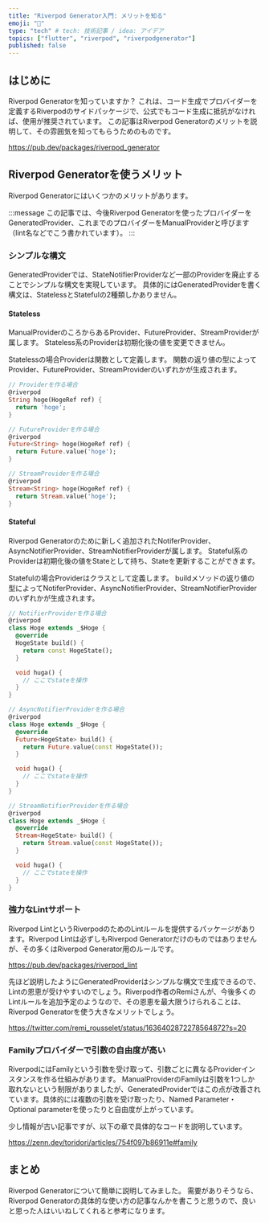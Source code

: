 ```yaml
---
title: "Riverpod Generator入門: メリットを知る"
emoji: "👾"
type: "tech" # tech: 技術記事 / idea: アイデア
topics: ["flutter", "riverpod", "riverpodgenerator"]
published: false
---
```

## はじめに
Riverpod Generatorを知っていますか？
これは、コード生成でプロバイダーを定義するRiverpodのサイドパッケージで、公式でもコード生成に抵抗がなければ、使用が推奨されています。
この記事はRiverpod Generatorのメリットを説明して、その雰囲気を知ってもらうためのものです。

https://pub.dev/packages/riverpod_generator

## Riverpod Generatorを使うメリット
Riverpod Generatorにはいくつかのメリットがあります。

:::message
この記事では、今後Riverpod Generatorを使ったプロバイダーをGeneratedProvider、これまでのプロバイダーをManualProviderと呼びます（lint名などでこう書かれています）。
:::

### シンプルな構文
GeneratedProviderでは、StateNotifierProviderなど一部のProviderを廃止することでシンプルな構文を実現しています。
具体的にはGeneratedProviderを書く構文は、StatelessとStatefulの2種類しかありません。
#### Stateless
ManualProviderのころからあるProvider、FutureProvider、StreamProviderが属します。
Stateless系のProviderは初期化後の値を変更できません。

Statelessの場合Providerは関数として定義します。
関数の返り値の型によってProvider、FutureProvider、StreamProviderのいずれかが生成されます。

```dart
// Providerを作る場合
@riverpod
String hoge(HogeRef ref) {
  return 'hoge';
}

// FutureProviderを作る場合
@riverpod
Future<String> hoge(HogeRef ref) {
  return Future.value('hoge');
}

// StreamProviderを作る場合
@riverpod
Stream<String> hoge(HogeRef ref) {
  return Stream.value('hoge');
}
```

#### Stateful
Riverpod Generatorのために新しく追加されたNotiferProvider、AsyncNotifierProvider、StreamNotifierProviderが属します。
Stateful系のProviderは初期化後の値をStateとして持ち、Stateを更新することができます。

Statefulの場合Providerはクラスとして定義します。
buildメソッドの返り値の型によってNotiferProvider、AsyncNotifierProvider、StreamNotifierProviderのいずれかが生成されます。

```dart
// NotifierProviderを作る場合
@riverpod
class Hoge extends _$Hoge {
  @override
  HogeState build() {
    return const HogeState();
  }

  void huga() {
    // ここでstateを操作
  }
}

// AsyncNotifierProviderを作る場合
@riverpod
class Hoge extends _$Hoge {
  @override
  Future<HogeState> build() {
    return Future.value(const HogeState());
  }

  void huga() {
    // ここでstateを操作
  }
}

// StreamNotifierProviderを作る場合
@riverpod
class Hoge extends _$Hoge {
  @override
  Stream<HogeState> build() {
    return Stream.value(const HogeState());
  }

  void huga() {
    // ここでstateを操作
  }
}
```

### 強力なLintサポート
Riverpod LintというRiverpodのためのLintルールを提供するパッケージがあります。Riverpod Lintは必ずしもRiverpod Generatorだけのものではありませんが、その多くはRiverpod Generator用のルールです。

https://pub.dev/packages/riverpod_lint

先ほど説明したようにGeneratedProviderはシンプルな構文で生成できるので、Lintの恩恵が受けやすいのでしょう。Riverpod作者のRemiさんが、今後多くのLintルールを追加予定のようなので、その恩恵を最大限うけられることは、Riverpod Generatorを使う大きなメリットでしょう。

https://twitter.com/remi_rousselet/status/1636402872278564872?s=20

### Familyプロバイダーで引数の自由度が高い
RiverpodにはFamilyという引数を受け取って、引数ごとに異なるProviderインスタンスを作る仕組みがあります。
ManualProviderのFamilyは引数を1つしか取れないという制限がありましたが、GeneratedProviderではこの点が改善されています。具体的には複数の引数を受け取ったり、Named Parameter・Optional parameterを使ったりと自由度が上がっています。

少し情報が古い記事ですが、以下の章で具体的なコードを説明しています。

https://zenn.dev/toridori/articles/754f097b86911e#family

## まとめ
Riverpod Generatorについて簡単に説明してみました。
需要がありそうなら、Riverpod Generatorの具体的な使い方の記事なんかを書こうと思うので、良いと思った人はいいねしてくれると参考になります。